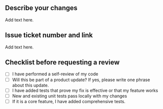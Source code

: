 ## Describe your changes

Add text here.

## Issue ticket number and link

Add text here.

## Checklist before requesting a review
- [ ] I have performed a self-review of my code
- [ ] Will this be part of a product update? If yes, please write one phrase about this update.
- [ ] I have added tests that prove my fix is effective or that my feature works
- [ ] New and existing unit tests pass locally with my changes
- [ ] If it is a core feature, I have added comprehensive tests.
